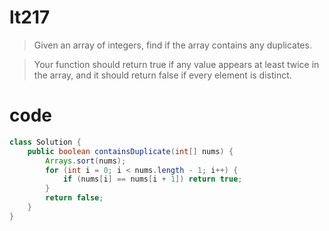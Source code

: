 # lt217
>Given an array of integers, find if the array contains any duplicates.

>Your function should return true if any value appears at least twice in the array, and it should return false if every element is distinct.

# code
```java
class Solution {
    public boolean containsDuplicate(int[] nums) {
        Arrays.sort(nums);
        for (int i = 0; i < nums.length - 1; i++) {
            if (nums[i] == nums[i + 1]) return true;
        }
        return false;
    }
}
```